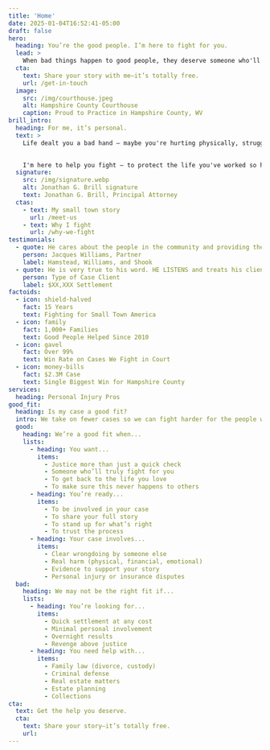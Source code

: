 ```yaml
---
title: 'Home'
date: 2025-01-04T16:52:41-05:00
draft: false
hero:
  heading: You’re the good people. I’m here to fight for you.
  lead: >
    When bad things happen to good people, they deserve someone who'll fight for them with everything they've got–a hometown lawyer who knows exactly what's at stake and won't stop until we make it right.
  cta:
    text: Share your story with me–it’s totally free.
    url: /get-in-touch
  image:
    src: /img/courthouse.jpeg
    alt: Hampshire County Courthouse
    caption: Proud to Practice in Hampshire County, WV
brill_intro:
  heading: For me, it’s personal.
  text: >
    Life dealt you a bad hand – maybe you're hurting physically, struggling financially, or some big insurance company is pushing you around like you don't matter. You're good people. You deserve better. And I won't stand for it.

    
    I'm here to help you fight – to protect the life you've worked so hard to build and get you back to the life you love. Just a hometown lawyer lending a hand when you need it most.
  signature:
    src: /img/signature.webp
    alt: Jonathan G. Brill signature
    text: Jonathan G. Brill, Principal Attorney
  ctas:
    - text: My small town story
      url: /meet-us
    - text: Why I fight
      url: /why-we-fight
testimonials:
  - quote: He cares about the people in the community and providing them with quality representation.
    person: Jacques Williams, Partner
    label: Hamstead, Williams, and Shook
  - quote: He is very true to his word. HE LISTENS and treats his clients with much respect.
    person: Type of Case Client
    label: $XX,XXX Settlement
factoids:
  - icon: shield-halved
    fact: 15 Years
    text: Fighting for Small Town America
  - icon: family
    fact: 1,000+ Families
    text: Good People Helped Since 2010
  - icon: gavel
    fact: Over 99%
    text: Win Rate on Cases We Fight in Court
  - icon: money-bills
    fact: $2.3M Case
    text: Single Biggest Win for Hampshire County
services:
  heading: Personal Injury Pros
good_fit:
  heading: Is my case a good fit?
  intro: We take on fewer cases so we can fight harder for the people we serve. Let's talk about your case and see if we're meant to fight this battle together. If it sounds like there may be a fit, let's have an honest conversation about your case. You take 24 hours to think it over, we'll do the same – then we'll both know if it's right.
  good:
    heading: We’re a good fit when...
    lists:
      - heading: You want...
        items:
          - Justice more than just a quick check
          - Someone who’ll truly fight for you
          - To get back to the life you love
          - To make sure this never happens to others
      - heading: You’re ready...
        items:
          - To be involved in your case
          - To share your full story
          - To stand up for what’s right
          - To trust the process
      - heading: Your case involves...
        items:
          - Clear wrongdoing by someone else
          - Real harm (physical, financial, emotional)
          - Evidence to support your story
          - Personal injury or insurance disputes
  bad:
    heading: We may not be the right fit if...
    lists:
      - heading: You’re looking for...
        items:
          - Quick settlement at any cost
          - Minimal personal involvement
          - Overnight results
          - Revenge above justice
      - heading: You need help with...
        items:
          - Family law (divorce, custody)
          - Criminal defense
          - Real estate matters
          - Estate planning
          - Collections
cta:
  text: Get the help you deserve.
  cta:
    text: Share your story–it’s totally free.
    url:
---
```

